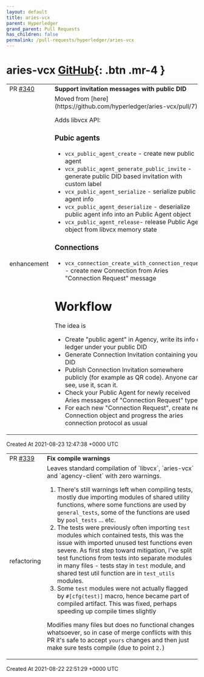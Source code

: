 ```yaml
---
layout: default
title: aries-vcx
parent: Hyperledger
grand_parent: Pull Requests
has_children: false
permalink: /pull-requests/hyperledger/aries-vcx
---
```


# aries-vcx <span class="fs-3 right-align">[GitHub](https://github.com/hyperledger/aries-vcx){: .btn .mr-4 }</span>


<div>
    <table>
        <tr>
            <td>
                PR <a href="https://github.com/hyperledger/aries-vcx/pull/340" class=".btn">#340</a>
            </td>
            <td>
                <b>
                    Support invitation messages with public DID
                </b>
            </td>
        </tr>
        <tr>
            <td>
                <span class="chip">enhancement</span>
            </td>
            <td>
                Moved from [here](https://github.com/hyperledger/aries-vcx/pull/7).

Adds libvcx API:

### Pubic agents
- `vcx_public_agent_create` - create new public agent 
- `vcx_public_agent_generate_public_invite` - generate public DID based invitation with custom label
- `vcx_public_agent_serialize` - serialize public agent info
- `vcx_public_agent_deserialize` - deserialize public agent info into an Public Agent object
- `vcx_public_agent_release`- release Public Agent object from libvcx memory state

### Connections
- `vcx_connection_create_with_connection_request` - create new Connection from Aries "Connection Request" message

# Workflow
The idea is
- Create "public agent" in Agency, write its info on ledger under your public DID
- Generate Connection Invitation containing your DID
- Publish Connection Invitation somewhere publicly (for example as QR code). Anyone can see, use it, scan it.
- Check your Public Agent for newly received Aries messages of "Connection Request" type
- For each new "Connection Request", create new Connection object and progress the aries connection protocol as usual
            </td>
        </tr>
    </table>
    <div class="right-align">
        Created At 2021-08-23 12:47:38 +0000 UTC
    </div>
</div>

<div>
    <table>
        <tr>
            <td>
                PR <a href="https://github.com/hyperledger/aries-vcx/pull/339" class=".btn">#339</a>
            </td>
            <td>
                <b>
                    Fix compile warnings
                </b>
            </td>
        </tr>
        <tr>
            <td>
                <span class="chip">refactoring</span>
            </td>
            <td>
                Leaves standard compilation of `libvcx`, `aries-vcx` and `agency-client` with zero warnings.

1. There's still warnings left when compiling tests, mostly due importing modules of shared utility functions, where some functions are used by `general_tests`, some of the functions are used by `pool_tests` ... etc.
2. The tests were previously often importing `test` modules which contained tests, this was the issue with imported unused test functions even severe. As first step toward mitigation, I've split test functions from tests into separate modules in many files - tests stay in `test` module, and shared test util function are in `test_utils` modules. 
3. Some `test` modules were not actually flagged by `#[cfg(test)]` macro, hence became part of compiled artifact. This was fixed, perhaps speeding up compile times slightly

Modifies many files but does no functional changes whatsoever, so in case of merge conflicts with this PR it's safe to accept `yours` changes and then just make sure tests compile (due to point `2.`)
            </td>
        </tr>
    </table>
    <div class="right-align">
        Created At 2021-08-22 22:51:29 +0000 UTC
    </div>
</div>

